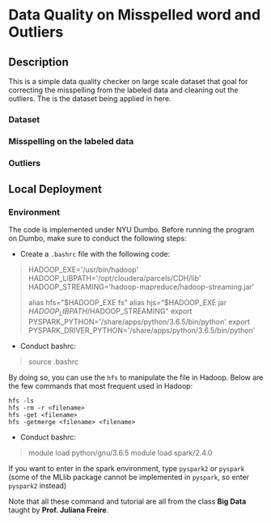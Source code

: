 # Data Quality on Misspelled word and Outliers

## Description

This is a simple data quality checker on large scale dataset that goal for correcting the misspelling from the labeled data and cleaning out the outliers. The []() is the dataset being applied in here.

### Dataset

### Misspelling on the labeled data

### Outliers


## Local Deployment

### Environment
The code is implemented under NYU Dumbo. Before running the program on Dumbo, make sure to conduct the following steps:

* Create a `.bashrc` file with the following code:

>HADOOP_EXE='/usr/bin/hadoop'
>HADOOP_LIBPATH='/opt/cloudera/parcels/CDH/lib'
>HADOOP_STREAMING='hadoop-mapreduce/hadoop-streaming.jar'
>
>alias hfs="$HADOOP_EXE fs"
>alias hjs="$HADOOP_EXE jar $HADOOP_LIBPATH/$HADOOP_STREAMING"
>export PYSPARK_PYTHON='/share/apps/python/3.6.5/bin/python'
>export PYSPARK_DRIVER_PYTHON='/share/apps/python/3.6.5/bin/python'

* Conduct bashrc:

>source .bashrc

By doing so, you can use the `hfs` to manipulate the file in Hadoop. Below are the few commands that most frequent used in Hadoop:
	
	hfs -ls
	hfs -rm -r <filename>
	hfs -get <filename>
	hfs -getmerge <filename> <filename>

* Conduct bashrc:

>module load python/gnu/3.6.5
>module load spark/2.4.0

If you want to enter in the spark environment, type `pyspark2` or `pyspark` (some of the MLlib package cannot be implemented in `pyspark`, so enter `pyspark2` instead)

Note that all these command and tutorial are all from the class **Big Data** taught by **Prof. Juliana Freire**.